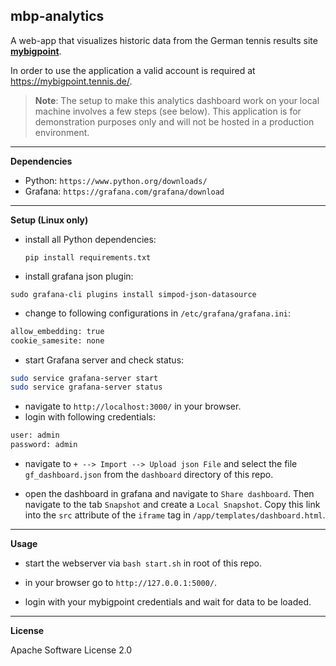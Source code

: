 ## mbp-analytics
A web-app that visualizes historic data from the German tennis results
site [**mybigpoint**](https://mybigpoint.tennis.de/).

In order to use the application a valid account is required at https://mybigpoint.tennis.de/.

> **Note**: The setup to make this analytics dashboard work on your local machine involves a few steps (see below). This application is for demonstration purposes only and will not be hosted in a production environment.

---
**Dependencies**
- Python: `https://www.python.org/downloads/`
- Grafana: `https://grafana.com/grafana/download`

---
**Setup (Linux only)**

- install all Python dependencies:

  `pip install requirements.txt`

- install grafana json plugin:

 `sudo grafana-cli plugins install simpod-json-datasource`

- change to following configurations in `/etc/grafana/grafana.ini`:
```bash
allow_embedding: true
cookie_samesite: none
```
- start Grafana server and check status:
```bash
sudo service grafana-server start
sudo service grafana-server status
```
- navigate to `http://localhost:3000/` in your browser.
- login with following credentials:
```bash
user: admin
password: admin
```
- navigate to `+ --> Import --> Upload json File` and select the file `gf_dashboard.json` from the `dashboard` directory of this repo.

- open the dashboard in grafana and navigate to `Share dashboard`. Then navigate to the tab `Snapshot` and create a `Local Snapshot`. Copy this link into the `src` attribute of the `iframe` tag in `/app/templates/dashboard.html`.


---
**Usage**

- start the webserver via `bash start.sh` in root of this repo.

- in your browser go to `http://127.0.0.1:5000/`.

- login with your mybigpoint credentials and wait for data to be loaded.


---
**License**

Apache Software License 2.0
